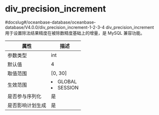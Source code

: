 div_precision_increment 
============================================
#docslug#/oceanbase-database/oceanbase-database/V4.0.0/div_precision_increment-1-2-3-4
div_precision_increment 用于设置除法结果精度在被除数精度基础上的增量，是 MySQL 兼容功能。


|  **属性**  |                                                   **描述**                                                   |
|----------|------------------------------------------------------------------------------------------------------------|
| 参数类型     | int                                                                                                        |
| 默认值      | 4                                                                                                          |
| 取值范围     | \[0, 30\]                                                                                                  |
| 生效范围     | <li> GLOBAL   <li> SESSION    |
| 是否参与序列化  | 是                                                                                                          |
| 是否影响计划生成 | 是                                                                                                          |



